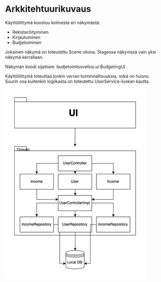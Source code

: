 # Arkkitehtuurikuvaus

Käyttöliittymä koostuu kolmesta eri näkymästä:

* Rekisteröityminen
* Kirjautuminen 
* Budjetoiminen

Jokainen näkymä on toteutettu Scene oliona. Stagessa näkyvissä vain yksi näkymä kerrallaan. 

Näkymän koodi sijaitsee: budjetointisovellus.ui.BudgetingUI .

Käyttöliittymä toteuttaa jonkin verran toiminnallisuuksia, mikä on huono. Suurin osa kuitenkin logiikasta on toteutettu UserService-luokan kautta.




![alt text](https://github.com/veliblesku/ot-harjoitustyo2019s/blob/master/dokumentaatio/arkkitehtivalmis.png "Logo Title Text 1")



